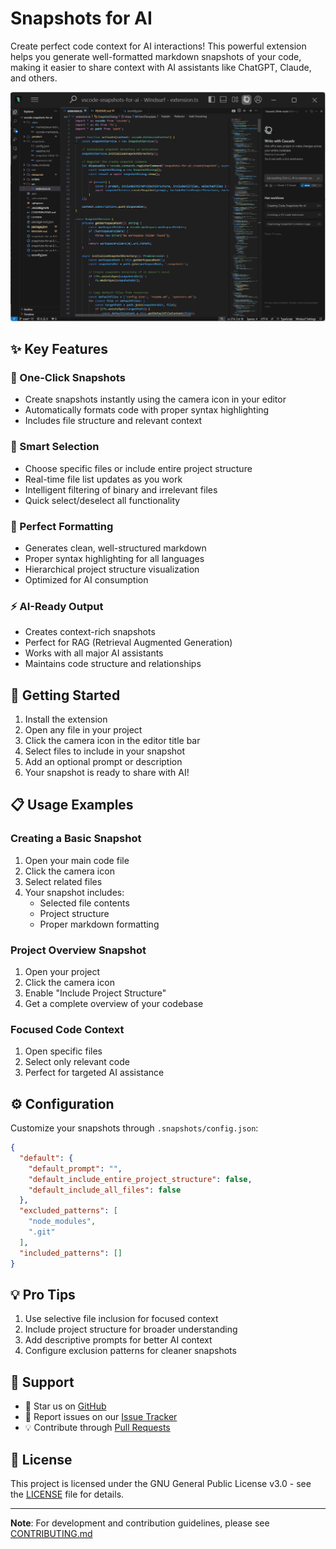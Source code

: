 # Snapshots for AI

Create perfect code context for AI interactions! This powerful extension helps you generate well-formatted markdown snapshots of your code, making it easier to share context with AI assistants like ChatGPT, Claude, and others.

![Snapshot Demo](https://github.com/gbti-network/vscode-snapshots-for-ai/raw/HEAD/resources/marketplace/demo.gif)

## ✨ Key Features

### 📸 One-Click Snapshots
- Create snapshots instantly using the camera icon in your editor
- Automatically formats code with proper syntax highlighting
- Includes file structure and relevant context

### 🎯 Smart Selection
- Choose specific files or include entire project structure
- Real-time file list updates as you work
- Intelligent filtering of binary and irrelevant files
- Quick select/deselect all functionality

### 🎨 Perfect Formatting
- Generates clean, well-structured markdown
- Proper syntax highlighting for all languages
- Hierarchical project structure visualization
- Optimized for AI consumption

### ⚡ AI-Ready Output
- Creates context-rich snapshots
- Perfect for RAG (Retrieval Augmented Generation)
- Works with all major AI assistants
- Maintains code structure and relationships

## 🚀 Getting Started

1. Install the extension
2. Open any file in your project
3. Click the camera icon in the editor title bar
4. Select files to include in your snapshot
5. Add an optional prompt or description
6. Your snapshot is ready to share with AI!

## 📋 Usage Examples

### Creating a Basic Snapshot
1. Open your main code file
2. Click the camera icon
3. Select related files
4. Your snapshot includes:
   - Selected file contents
   - Project structure
   - Proper markdown formatting

### Project Overview Snapshot
1. Open your project
2. Click the camera icon
3. Enable "Include Project Structure"
4. Get a complete overview of your codebase

### Focused Code Context
1. Open specific files
2. Select only relevant code
3. Perfect for targeted AI assistance

## ⚙️ Configuration

Customize your snapshots through `.snapshots/config.json`:
```json
{
  "default": {
    "default_prompt": "",
    "default_include_entire_project_structure": false,
    "default_include_all_files": false
  },
  "excluded_patterns": [
    "node_modules",
    ".git"
  ],
  "included_patterns": []
}
```

## 💡 Pro Tips

1. Use selective file inclusion for focused context
2. Include project structure for broader understanding
3. Add descriptive prompts for better AI context
4. Configure exclusion patterns for cleaner snapshots

## 🤝 Support

- 🌟 Star us on [GitHub](https://github.com/gbti-network/vscode-snapshots-for-ai)
- 🐛 Report issues on our [Issue Tracker](https://github.com/gbti-network/vscode-snapshots-for-ai/issues)
- 💡 Contribute through [Pull Requests](https://github.com/gbti-network/vscode-snapshots-for-ai/pulls)

## 📄 License

This project is licensed under the GNU General Public License v3.0 - see the [LICENSE](LICENSE) file for details.

---

**Note**: For development and contribution guidelines, please see [CONTRIBUTING.md](CONTRIBUTING.md)
